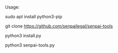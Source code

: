 
Usage:

sudo apt install python3-pip

git clone https://github.com/senpailegal/senpai-tools

python3 install.py

python3 senpai-tools.py
